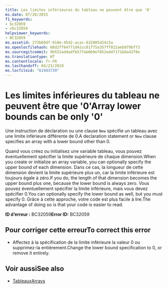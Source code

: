 ```yaml
---
title: Les limites inférieures du tableau ne peuvent être que '0'
ms.date: 07/20/2015
f1_keywords:
- bc32059
- vbc32059
helpviewer_keywords:
- BC32059
ms.assetid: 273b69df-910e-45d2-acac-632005d24c5a
ms.openlocfilehash: 68d2ff64771d42cc81f75a357ff022aeb979bf73
ms.sourcegitcommit: 9b552addadfb57fab0b9e7852ed4f1f1b8a42f8e
ms.translationtype: HT
ms.contentlocale: fr-FR
ms.lasthandoff: 04/23/2019
ms.locfileid: "61943739"
---
```

# <a name="array-lower-bounds-can-be-only-0"></a><span data-ttu-id="49654-102">Les limites inférieures du tableau ne peuvent être que '0'</span><span class="sxs-lookup"><span data-stu-id="49654-102">Array lower bounds can be only '0'</span></span>
<span data-ttu-id="49654-103">Une instruction de déclaration ou une clause `New` spécifie un tableau avec une limite inférieure différente de 0.</span><span class="sxs-lookup"><span data-stu-id="49654-103">A declaration statement or `New` clause specifies an array with a lower bound other than 0.</span></span>  
  
 <span data-ttu-id="49654-104">Quand vous créez ou initialisez une variable tableau, vous pouvez éventuellement spécifier la limite supérieure de chaque dimension.</span><span class="sxs-lookup"><span data-stu-id="49654-104">When you create or initialize an array variable, you can optionally specify the upper bound of each dimension.</span></span> <span data-ttu-id="49654-105">Dans ce cas, la longueur de cette dimension devient la limite supérieure plus un, car la limite inférieure est toujours égale à zéro.</span><span class="sxs-lookup"><span data-stu-id="49654-105">If you do, the length of that dimension becomes the upper bound plus one, because the lower bound is always zero.</span></span> <span data-ttu-id="49654-106">Vous pouvez éventuellement spécifier la limite inférieure, mais vous devez spécifier 0.</span><span class="sxs-lookup"><span data-stu-id="49654-106">You can optionally specify the lower bound as well, but you must specify 0.</span></span> <span data-ttu-id="49654-107">Grâce à cette approche, votre code est plus facile à lire.</span><span class="sxs-lookup"><span data-stu-id="49654-107">The advantage of doing so is that your code is easier to read.</span></span>  
  
 <span data-ttu-id="49654-108">**ID d’erreur :** BC32059</span><span class="sxs-lookup"><span data-stu-id="49654-108">**Error ID:** BC32059</span></span>  
  
## <a name="to-correct-this-error"></a><span data-ttu-id="49654-109">Pour corriger cette erreur</span><span class="sxs-lookup"><span data-stu-id="49654-109">To correct this error</span></span>  
  
- <span data-ttu-id="49654-110">Affectez à la spécification de la limite inférieure la valeur 0 ou supprimez-la entièrement.</span><span class="sxs-lookup"><span data-stu-id="49654-110">Change the lower bound specification to 0, or remove it entirely.</span></span>  
  
## <a name="see-also"></a><span data-ttu-id="49654-111">Voir aussi</span><span class="sxs-lookup"><span data-stu-id="49654-111">See also</span></span>

- [<span data-ttu-id="49654-112">Tableaux</span><span class="sxs-lookup"><span data-stu-id="49654-112">Arrays</span></span>](../../visual-basic/programming-guide/language-features/arrays/index.md)
